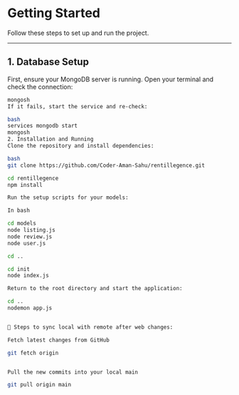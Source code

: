 # Getting Started

Follow these steps to set up and run the project.

---

## 1. Database Setup

First, ensure your MongoDB server is running. Open your terminal and check the connection:

```bash
mongosh
If it fails, start the service and re-check:

bash 
services mongodb start
mongosh
2. Installation and Running
Clone the repository and install dependencies:

bash
git clone https://github.com/Coder-Aman-Sahu/rentillegence.git

cd rentillegence
npm install

Run the setup scripts for your models:

In bash

cd models
node listing.js
node review.js
node user.js

cd .. 

cd init
node index.js

Return to the root directory and start the application:

cd ..
nodemon app.js


🔹 Steps to sync local with remote after web changes:

Fetch latest changes from GitHub

git fetch origin


Pull the new commits into your local main

git pull origin main

